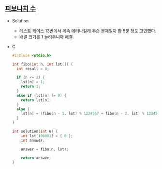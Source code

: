 ## [피보나치 수](https://programmers.co.kr/learn/courses/30/lessons/12945)

- Solution
  - 테스트 케이스 13번에서 계속 에러나길래 무슨 문제일까 한 5분 정도 고민했다.
  - 배열 크기를 1 늘려주니까 해결.
  
- C
  ```c
  #include <stdio.h>

  int fibo(int n, int lst[]) {
    int result = 0;

    if (n <= 2) {
      lst[n] = 1;
      return 1;
    }
    else if (lst[n] != 0) {
      return lst[n];
    }
    else {
      lst[n] = (fibo(n - 1, lst) % 1234567 + fibo(n - 2, lst) % 1234567) % 1234567;
    }
  }

  int solution(int n) {
      int lst[100001] = { 0 };
      int answer;

      answer = fibo(n, lst);

      return answer;
  }
  ```

